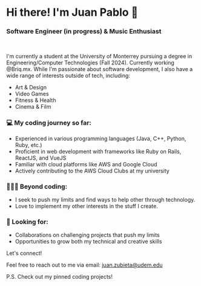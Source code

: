 <h1>Hi there! I'm Juan Pablo 🏀</h1>
<h3>Software Engineer (in progress) & Music Enthusiast</h3>
<br>

I'm currently a student at the University of Monterrey pursuing a degree in Engineering/Computer Technologies (Fall 2024). Currently working @Briq.mx. While I'm passionate about software development, I also have a wide range of interests outside of tech, including:

<ul>
  <li>Art & Design</li>
  <li>Video Games</li>
  <li>Fitness & Health</li>
  <li>Cinema & Film</li>
</ul>

<h3>💻 My coding journey so far:</h3>

<ul>
  <li>Experienced in various programming languages (Java, C++, Python, Ruby, etc.)</li>
  <li>Proficient in web development with frameworks like Ruby on Rails, ReactJS, and VueJS</li>
  <li>Familiar with cloud platforms like AWS and Google Cloud</li>
  <li>Actively contributing to the AWS Cloud Clubs at my university</li>
</ul>


<h3>⛹🏼‍♂️ Beyond coding:</h3>

<ul>
  <li>I seek to push my limits and find ways to help other through technology.</li>
  <li>Love to implement my other interests in the stuff I create.</li>
</ul>


<h3>🔭 Looking for:</h3>

<ul>
  <li>Collaborations on challenging projects that push my limits</li>
  <li>Opportunities to grow both my technical and creative skills</li>
</ul>

Let's connect!

Feel free to reach out to me via email: juan.zubieta@udem.edu

P.S. Check out my pinned coding projects!

<!---
JPZP2001/JPZP2001 is a ✨ special ✨ repository because its `README.md` (this file) appears on your GitHub profile.
You can click the Preview link to take a look at your changes.
--->
